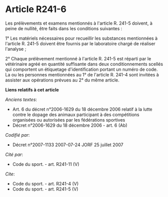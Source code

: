 # Article R241-6

Les prélèvements et examens mentionnés à l'article R. 241-5 doivent, à peine de nullité, être faits dans les conditions
suivantes :

1° Les matériels nécessaires pour recueillir les substances mentionnées à l'article R. 241-5 doivent être fournis par le
laboratoire chargé de réaliser l'analyse ;

2° Chaque prélèvement mentionné à l'article R. 241-5 est réparti par le vétérinaire agréé en quantité suffisante dans deux
conditionnements scellés qui comportent un étiquetage d'identification portant un numéro de code. La ou les personnes
mentionnées au 1° de l'article R. 241-4 sont invitées à assister aux opérations prévues au 2° du même article.

**Liens relatifs à cet article**

_Anciens textes_:

  - Art. 6 du décret n°2006-1629 du 18 décembre 2006 relatif à la lutte contre le dopage des animaux participant à des compétitions organisées ou autorisées par les fédérations sportives
  - Décret n°2006-1629 du 18 décembre 2006 - art. 6 (Ab)

_Codifié par_:

  - Décret n°2007-1133 2007-07-24 JORF 25 juillet 2007

_Cité par_:

  - Code du sport. - art. R241-11 (V)

_Cite_:

  - Code du sport. - art. R241-4 (V)
  - Code du sport. - art. R241-5 (V)
